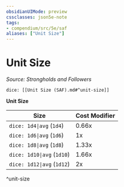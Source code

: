 ```yaml
---
obsidianUIMode: preview
cssclasses: json5e-note
tags:
- compendium/src/5e/saf
aliases: ["Unit Size"]
---
```

# Unit Size
*Source: Strongholds and Followers* 

`dice: [[Unit Size (SAF).md#^unit-size]]`

**Unit Size**

| Size | Cost Modifier |
|------|---------------|
| `dice: 1d4\|avg` (`1d4`) | 0.66x |
| `dice: 1d6\|avg` (`1d6`) | 1x |
| `dice: 1d8\|avg` (`1d8`) | 1.33x |
| `dice: 1d10\|avg` (`1d10`) | 1.66x |
| `dice: 1d12\|avg` (`1d12`) | 2x |
^unit-size